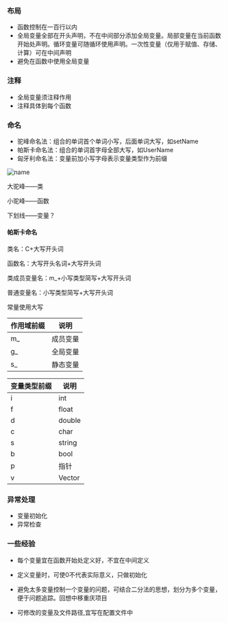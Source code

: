 ### 布局

- 函数控制在一百行以内
- 全局变量全部在开头声明，不在中间部分添加全局变量。局部变量在当前函数开始处声明。循环变量可随循环使用声明。一次性变量（仅用于赋值、存储、计算）可在中间声明
- 避免在函数中使用全局变量

### 注释

- 全局变量须注释作用
- 注释具体到每个函数



### 命名

- 驼峰命名法：组合的单词首个单词小写，后面单词大写，如setName
- 帕斯卡命名法：组合的单词首字母全部大写，如UserName
- 匈牙利命名法：变量前加小写字母表示变量类型作为前缀

![name](D:\Acer\文档\GitBook\picture\name.png)

大驼峰——类

小驼峰——函数

下划线——变量？



#### 帕斯卡命名

类名：C+大写开头词

函数名：大写开头名词+大写开头词

类成员变量名：m_+小写类型简写+大写开头词

普通变量名：小写类型简写+大写开头词

常量使用大写



| 作用域前缀 | 说明     |
| ---------- | -------- |
| m_         | 成员变量 |
| g_         | 全局变量 |
| s_         | 静态变量 |



| 变量类型前缀 | 说明   |
| ------------ | ------ |
| i            | int    |
| f            | float  |
| d            | double |
| c            | char   |
| s            | string |
| b            | bool   |
| p            | 指针   |
| v            | Vector |



### 异常处理

- 变量初始化
- 异常检查




### 一些经验

- 每个变量宜在函数开始处定义好，不宜在中间定义

- 定义变量时，可使0不代表实际意义，只做初始化
- 避免太多变量控制一个变量的问题，可结合二分法的思想，划分为多个变量，便于问题追踪。回想中移重庆项目
- 可修改的变量及文件路径,宜写在配置文件中